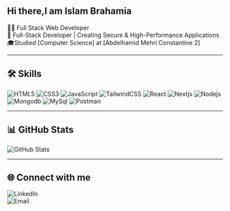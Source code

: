 ##          Hi there,I am Islam Brahamia

🧑‍💻 Full Stack Web Developer  
💼 Full-Stack Developer | Creating Secure & High-Performance Applications <br/>
🎓Studied [Computer Science] at [Abdelhamid Mehri Constantine 2]

---

## 🛠 Skills
![HTML5](https://www.vectorlogo.zone/logos/w3_html5/w3_html5-icon.svg)
![CSS3](https://www.vectorlogo.zone/logos/w3_css/w3_css-icon~old.svg)
![JavaScript](https://www.vectorlogo.zone/logos/javascript/javascript-icon.svg)
![TailwindCSS](https://www.vectorlogo.zone/logos/tailwindcss/tailwindcss-ar21~bgwhite.svg)
![React](https://www.vectorlogo.zone/logos/reactjs/reactjs-ar21.svg)
![Nextjs](https://www.vectorlogo.zone/logos/nextjs/nextjs-ar21~bgwhite.svg)
![Nodejs](https://www.vectorlogo.zone/logos/nodejs/nodejs-horizontal.svg)
![Mongodb](https://www.vectorlogo.zone/logos/mongodb/mongodb-ar21.svg)
![MySql](https://www.vectorlogo.zone/logos/mysql/mysql-ar21.svg)
![Postman](https://www.vectorlogo.zone/logos/getpostman/getpostman-icon.svg)

---

## 📊 GitHub Stats
![GitHub Stats](https://github-readme-stats.vercel.app/api?username=islambra&show_icons=true&theme=radical&count_private=true)  

---

## 🌐 Connect with me
![LinkedIn](https://www.vectorlogo.zone/logos/linkedin/linkedin-ar21.svg)  
![Email](https://www.vectorlogo.zone/logos/gmail/gmail-ar21.svg)
